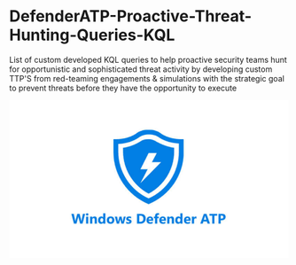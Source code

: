 # DefenderATP-Proactive-Threat-Hunting-Queries-KQL
List of custom developed KQL queries to help proactive security teams hunt for opportunistic and sophisticated threat activity by developing custom TTP'S from red-teaming engagements &amp; simulations with the strategic goal to prevent threats before they have the opportunity to execute 


![alt text](https://github.com/RoqueNight/DefenderATP-Proactive-Threat-Hunting-Queries-KQL/blob/main/atp.jpg)
